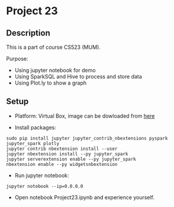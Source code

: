 # Project 23

## Description
This is a part of course CS523 (MUM).

Purpose:
- Using jupyter notebook for demo
- Using SparkSQL and Hive to process and store data
- Using Plot.ly to show a graph

## Setup
- Platform: Virtual Box, image can be dowloaded from [here](https://www.cloudera.com/downloads/quickstart_vms/5-13.html)

- Install packages:
```shell
sudo pip install jupyter jupyter_contrib_nbextensions pyspark jupyter_spark plotly
jupyter contrib nbextension install --user
jupyter nbextension install --py jupyter_spark
jupyter serverextension enable --py jupyter_spark
nbextension enable --py widgetsnbextension
```

- Run jupyter notebook:
```shell
jupyter notebook --ip=0.0.0.0

```

- Open notebook Project23.ipynb and experience yourself.